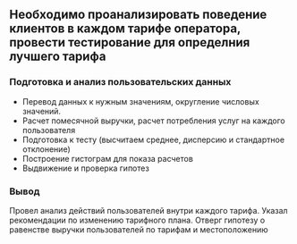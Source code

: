 ##  Необходимо проанализировать поведение клиентов в каждом тарифе оператора, провести тестирование для определния лучшего тарифа
### Подготовка и анализ пользовательских данных
- Перевод данных к нужным значениям, округление числовых значений.
- Расчет помесячной выручки, расчет потребления услуг на каждого пользователя
- Подготовка к тесту (высчитаем среднее, дисперсию и стандартное отклонение)
- Построение гистограм для показа расчетов
- Выдвижение и проверка гипотез
### Вывод
Провел анализ действий пользователей внутри каждого тарифа. Указал рекомендации по изменению тарифного плана. 
Отверг гипотезу о равенстве выручки пользователей по тарифам и местоположению
